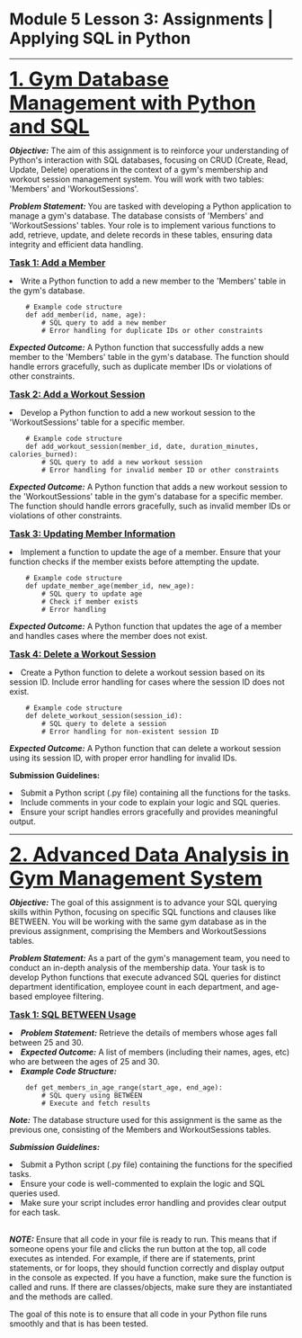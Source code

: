 <div style = "Font-size:14px">

<h1>Module 5 Lesson 3: Assignments | Applying SQL in Python</h1>
<hr>

<b style = "Font-size:35px"><u>1. Gym Database Management with Python and SQL</u></b>
<br>

<b><i>Objective:</i></b> The aim of this assignment is to reinforce your understanding of Python's interaction with SQL databases, focusing on CRUD (Create, Read, Update, Delete) operations in the context of a gym's membership and workout session management system. You will work with two tables: 'Members' and 'WorkoutSessions'.

<b><i>Problem Statement:</i></b> You are tasked with developing a Python application to manage a gym's database. The database consists of 'Members' and 'WorkoutSessions' tables. Your role is to implement various functions to add, retrieve, update, and delete records in these tables, ensuring data integrity and efficient data handling.

<b style = "Font-size:16px"><u>Task 1: Add a Member</u></b>

<li>Write a Python function to add a new member to the 'Members' table in the gym's database.</li>

```
    # Example code structure
    def add_member(id, name, age):
        # SQL query to add a new member
        # Error handling for duplicate IDs or other constraints
```

<b><i>Expected Outcome:</i></b> A Python function that successfully adds a new member to the 'Members' table in the gym's database. The function should handle errors gracefully, such as duplicate member IDs or violations of other constraints.

<b style = "Font-size:16px"><u>Task 2: Add a Workout Session</u></b>

<li>Develop a Python function to add a new workout session to the 'WorkoutSessions' table for a specific member.</li>

```
    # Example code structure
    def add_workout_session(member_id, date, duration_minutes, calories_burned):
        # SQL query to add a new workout session
        # Error handling for invalid member ID or other constraints
```

<b><i>Expected Outcome:</i></b> A Python function that adds a new workout session to the 'WorkoutSessions' table in the gym's database for a specific member. The function should handle errors gracefully, such as invalid member IDs or violations of other constraints.

<b style = "Font-size:16px"><u>Task 3: Updating Member Information</u></b>

<li>Implement a function to update the age of a member. Ensure that your function checks if the member exists before attempting the update.</li>

```
    # Example code structure
    def update_member_age(member_id, new_age):
        # SQL query to update age
        # Check if member exists
        # Error handling
```

<b><i>Expected Outcome:</i></b> A Python function that updates the age of a member and handles cases where the member does not exist.

<b style = "Font-size:16px"><u>Task 4: Delete a Workout Session</u></b>

<li>Create a Python function to delete a workout session based on its session ID. Include error handling for cases where the session ID does not exist.</li>

```
    # Example code structure
    def delete_workout_session(session_id):
        # SQL query to delete a session
        # Error handling for non-existent session ID
```

<b><i>Expected Outcome:</i></b> A Python function that can delete a workout session using its session ID, with proper error handling for invalid IDs.

<b>Submission Guidelines:</b>

<li>Submit a Python script (.py file) containing all the functions for the tasks.</li>
<li>Include comments in your code to explain your logic and SQL queries.</li>
<li>Ensure your script handles errors gracefully and provides meaningful output.</li>
<hr>

<b style = "Font-size:35px"><u>2. Advanced Data Analysis in Gym Management System</u></b>
<br>

<b><i>Objective:</i></b> The goal of this assignment is to advance your SQL querying skills within Python, focusing on specific SQL functions and clauses like BETWEEN. You will be working with the same gym database as in the previous assignment, comprising the Members and WorkoutSessions tables.

<b><i>Problem Statement:</i></b> As a part of the gym's management team, you need to conduct an in-depth analysis of the membership data. Your task is to develop Python functions that execute advanced SQL queries for distinct department identification, employee count in each department, and age-based employee filtering.

<b style = "Font-size:16px"><u>Task 1: SQL BETWEEN Usage</u></b>

<li><b><i>Problem Statement:</i></b> Retrieve the details of members whose ages fall between 25 and 30.</li>

<li><b><i>Expected Outcome:</i></b> A list of members (including their names, ages, etc) who are between the ages of 25 and 30.</li>

<li><b><i>Example Code Structure:</i></b></li>

```
    def get_members_in_age_range(start_age, end_age):
        # SQL query using BETWEEN
        # Execute and fetch results
```

<b><i>Note:</i></b> The database structure used for this assignment is the same as the previous one, consisting of the Members and WorkoutSessions tables.

<b><i>Submission Guidelines:</i></b>

<li>Submit a Python script (.py file) containing the functions for the specified tasks.</li>

<li>Ensure your code is well-commented to explain the logic and SQL queries used.</li>

<li>Make sure your script includes error handling and provides clear output for each task.</li>
<br>

<b><i>NOTE:</i></b> Ensure that all code in your file is ready to run. This means that if someone opens your file and clicks the run button at the top, all code executes as intended. For example, if there are if statements, print statements, or for loops, they should function correctly and display output in the console as expected. If you have a function, make sure the function is called and runs. If there are classes/objects, make sure they are instantiated and the methods are called.

The goal of this note is to ensure that all code in your Python file runs smoothly and that is has been tested.

</div>